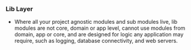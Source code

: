 ### Lib Layer

- Where all your project agnostic modules and sub modules live, lib modules are not core, domain or app level, cannot use modules from domain, app or core, and are designed for logic any application may require, such as logging, database connectivity, and web servers.
